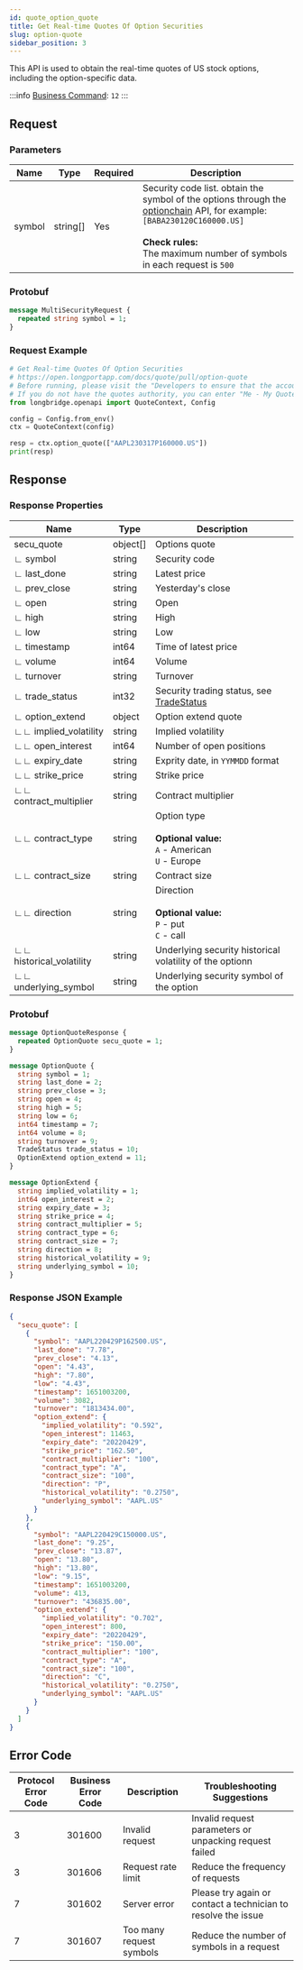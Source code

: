 ```yaml
---
id: quote_option_quote
title: Get Real-time Quotes Of Option Securities
slug: option-quote
sidebar_position: 3
---
```


This API is used to obtain the real-time quotes of US stock options, including the option-specific data.

:::info
[Business Command](../../socket/protocol/request): `12`
:::

## Request

### Parameters

| Name   | Type     | Required | Description                                                                                                                                                                                                                                      |
| ------ | -------- | -------- | ------------------------------------------------------------------------------------------------------------------------------------------------------------------------------------------------------------------------------------------------ |
| symbol | string[] | Yes      | Security code list. obtain the symbol of the options through the [optionchain](./optionchain-date-strike.md) API, for example: `[BABA230120C160000.US]` <br /><br />**Check rules:**<br />The maximum number of symbols in each request is `500` |

### Protobuf

```protobuf
message MultiSecurityRequest {
  repeated string symbol = 1;
}
```

### Request Example

```python
# Get Real-time Quotes Of Option Securities
# https://open.longportapp.com/docs/quote/pull/option-quote
# Before running, please visit the "Developers to ensure that the account has the correct quotes authority.
# If you do not have the quotes authority, you can enter "Me - My Quotes - Store" to purchase the authority through the "LongPort" mobile app.
from longbridge.openapi import QuoteContext, Config

config = Config.from_env()
ctx = QuoteContext(config)

resp = ctx.option_quote(["AAPL230317P160000.US"])
print(resp)
```

## Response

### Response Properties

| Name                     | Type     | Description                                                                          |
| ------------------------ | -------- | ------------------------------------------------------------------------------------ |
| secu_quote               | object[] | Options quote                                                                        |
| ∟ symbol                 | string   | Security code                                                                        |
| ∟ last_done              | string   | Latest price                                                                         |
| ∟ prev_close             | string   | Yesterday's close                                                                    |
| ∟ open                   | string   | Open                                                                                 |
| ∟ high                   | string   | High                                                                                 |
| ∟ low                    | string   | Low                                                                                  |
| ∟ timestamp              | int64    | Time of latest price                                                                 |
| ∟ volume                 | int64    | Volume                                                                               |
| ∟ turnover               | string   | Turnover                                                                             |
| ∟ trade_status           | int32    | Security trading status, see [TradeStatus](../objects#tradestatus---security-status) |
| ∟ option_extend          | object   | Option extend quote                                                                  |
| ∟∟ implied_volatility    | string   | Implied volatility                                                                   |
| ∟∟ open_interest         | int64    | Number of open positions                                                             |
| ∟∟ expiry_date           | string   | Exprity date, in `YYMMDD` format                                                     |
| ∟∟ strike_price          | string   | Strike price                                                                         |
| ∟∟ contract_multiplier   | string   | Contract multiplier                                                                  |
| ∟∟ contract_type         | string   | Option type <br /><br />**Optional value:**<br />`A` - American <br />`U` - Europe   |
| ∟∟ contract_size         | string   | Contract size                                                                        |
| ∟∟ direction             | string   | Direction <br /><br />**Optional value:**<br />`P` - put <br />`C` - call            |
| ∟∟ historical_volatility | string   | Underlying security historical volatility of the optionn                             |
| ∟∟ underlying_symbol     | string   | Underlying security symbol of the option                                             |

### Protobuf

```protobuf
message OptionQuoteResponse {
  repeated OptionQuote secu_quote = 1;
}

message OptionQuote {
  string symbol = 1;
  string last_done = 2;
  string prev_close = 3;
  string open = 4;
  string high = 5;
  string low = 6;
  int64 timestamp = 7;
  int64 volume = 8;
  string turnover = 9;
  TradeStatus trade_status = 10;
  OptionExtend option_extend = 11;
}

message OptionExtend {
  string implied_volatility = 1;
  int64 open_interest = 2;
  string expiry_date = 3;
  string strike_price = 4;
  string contract_multiplier = 5;
  string contract_type = 6;
  string contract_size = 7;
  string direction = 8;
  string historical_volatility = 9;
  string underlying_symbol = 10;
}
```

### Response JSON Example

```json
{
  "secu_quote": [
    {
      "symbol": "AAPL220429P162500.US",
      "last_done": "7.78",
      "prev_close": "4.13",
      "open": "4.43",
      "high": "7.80",
      "low": "4.43",
      "timestamp": 1651003200,
      "volume": 3082,
      "turnover": "1813434.00",
      "option_extend": {
        "implied_volatility": "0.592",
        "open_interest": 11463,
        "expiry_date": "20220429",
        "strike_price": "162.50",
        "contract_multiplier": "100",
        "contract_type": "A",
        "contract_size": "100",
        "direction": "P",
        "historical_volatility": "0.2750",
        "underlying_symbol": "AAPL.US"
      }
    },
    {
      "symbol": "AAPL220429C150000.US",
      "last_done": "9.25",
      "prev_close": "13.87",
      "open": "13.80",
      "high": "13.80",
      "low": "9.15",
      "timestamp": 1651003200,
      "volume": 413,
      "turnover": "436835.00",
      "option_extend": {
        "implied_volatility": "0.702",
        "open_interest": 800,
        "expiry_date": "20220429",
        "strike_price": "150.00",
        "contract_multiplier": "100",
        "contract_type": "A",
        "contract_size": "100",
        "direction": "C",
        "historical_volatility": "0.2750",
        "underlying_symbol": "AAPL.US"
      }
    }
  ]
}
```

## Error Code

| Protocol Error Code | Business Error Code | Description              | Troubleshooting Suggestions                                   |
| ------------------- | ------------------- | ------------------------ | ------------------------------------------------------------- |
| 3                   | 301600              | Invalid request          | Invalid request parameters or unpacking request failed        |
| 3                   | 301606              | Request rate limit       | Reduce the frequency of requests                              |
| 7                   | 301602              | Server error             | Please try again or contact a technician to resolve the issue |
| 7                   | 301607              | Too many request symbols | Reduce the number of symbols in a request                     |
